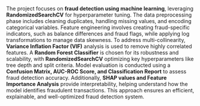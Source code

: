 The project focuses on **fraud detection using machine learning**, leveraging **RandomizedSearchCV** for hyperparameter tuning. The data preprocessing phase includes cleaning duplicates, handling missing values, and encoding categorical variables. Feature engineering involves creating fraud-specific indicators, such as balance differences and fraud flags, while applying log transformations to manage data skewness. To address multi-collinearity, **Variance Inflation Factor (VIF)** analysis is used to remove highly correlated features. A **Random Forest Classifier** is chosen for its robustness and scalability, with **RandomizedSearchCV** optimizing key hyperparameters like tree depth and split criteria. Model evaluation is conducted using a **Confusion Matrix, AUC-ROC Score, and Classification Report** to assess fraud detection accuracy. Additionally, **SHAP values and Feature Importance Analysis** provide interpretability, helping understand how the model identifies fraudulent transactions. This approach ensures an efficient, explainable, and well-optimized fraud detection system.
